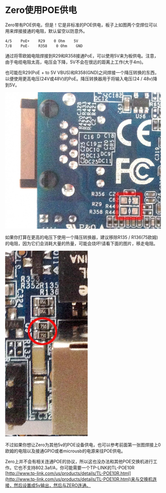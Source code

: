 # Zero使用POE供电

Zero带有POE供电，但是！它是非标准的POE供电，板子上如图两个空焊位可以用来焊接接通的电阻，默认留空以防意外。

```
4/5    PoE+    R29    0 Ohm    5V
7/8    PoE-    R358    0 Ohm    GND
```

通过将零欧姆电阻焊接到R29和R358接通PoE，可以使用5V来为板供电。注意，由于电缆电阻太高，电压会下降，5V不会在很远的距离上工作\(大于4m\)。

也可能在R29\(PoE + to 5V VBUS\)和R358\(GND\)之间焊接一个降压转换的东西，以便使用更高电压\(24V或48V\)的PoE。降压转换器用于将输入电压\(24 / 48v\)降到5V。

![](/assets/zeropoe.png)

如果你打算在更高的电压下使用一个降压转换器，建议移除R135 / R136\(75欧姆\)的电阻，因为它们会消耗大量的热量，可能会烧坏!请看下面的图片，移走电阻。

![](/assets/zeropoe1.png)

不过如果你想让Zero为其他5v的POE设备供电，也可以参考前面第一张图焊接上0欧姆的电阻以及接通GPIO或者microusb的电源来往POE供电。

Zero上并不会有相关连通POE的协议，所以这也没办法和其他POE交换机进行工作。它也不支持802.3af/A，你可能需要一个TP-LINK的TL-POE10R [http://www.tp-link.com/us/products/details/TL-POE10R.html](http://www.tp-link.com/us/products/details/TL-POE10R.html)来与交换机连接，然后设置成5v输出，然后与ZERO连通。

